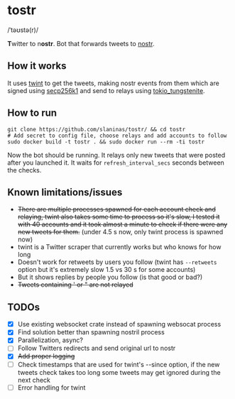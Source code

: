 # tostr
/ˈtəʊstə(r)/

**T**witter to n**ostr**.
Bot that forwards tweets to [nostr](https://github.com/nostr-protocol/nostr).


## How it works
It uses [twint](https://github.com/minamotorin/twint.git) to get the tweets, making nostr events from them which are signed using
[secp256k1](https://crates.io/crates/secp256k1) and send to relays using [tokio_tungstenite](https://crates.io/crates/tokio-tungstenite).

## How to run
```
git clone https://github.com/slaninas/tostr/ && cd tostr
# Add secret to config file, choose relays and add accounts to follow
sudo docker build -t tostr . && sudo docker run --rm -ti tostr
```
Now the bot should be running. It relays only new tweets that were posted
after you launched it. It waits for `refresh_interval_secs` seconds between the checks.


## Known limitations/issues
- ~~There are multiple processes spawned for each account check and relaying, twint also takes some time to process so it's slow,
I tested it with 40 accounts and it took almost a minute to check if there were any new tweets for them.~~ (under 4.5 s now, only twint process is spawned now)
- twint is a Twitter scraper that currently works but who knows for how long
- Doesn't work for retweets by users you follow (twint has `--retweets` option but it's extremely slow 1.5 vs 30 s for some accounts)
- But it shows replies by people you follow (is that good or bad?)
- ~~Tweets containing ' or " are not relayed~~

## TODOs
- [x] Use existing websocket crate instead of spawning websocat process
- [x] Find solution better than spawning nostril process
- [x] Parallelization, async?
- [ ] Follow Twitters redirects and send original url to nostr
- [x] ~~Add proper logging~~
- [ ] Check timestamps that are used for twint's --since option, if the new tweets check takes too long some tweets may get ignored during the next check
- [ ] Error handling for twint
